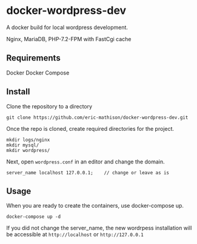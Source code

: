 # docker-wordpress-dev

A docker build for local wordpress development.

Nginx, MariaDB, PHP-7.2-FPM with FastCgi cache

## Requirements

Docker
Docker Compose

## Install

Clone the repository to a directory
```
git clone https://github.com/eric-mathison/docker-wordpress-dev.git
```

Once the repo is cloned, create required directories for the project.
```
mkdir logs/nginx
mkdir mysql/
mkdir wordpress/
```

Next, open `wordpress.conf` in an editor and change the domain.
```
server_name localhost 127.0.0.1;    // change or leave as is
```

## Usage

When you are ready to create the containers, use docker-compose up.
```
docker-compose up -d
```

If you did not change the server_name, the new wordrpess installation will be accessible at `http://localhost` or `http://127.0.0.1`

